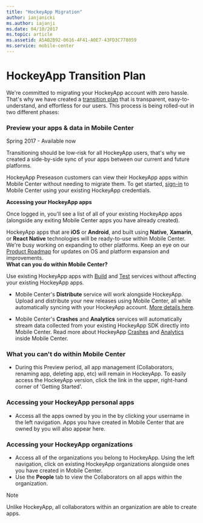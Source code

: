 ```yaml
---
title: "HockeyApp Migration"
author: ianjanicki
ms.author: iajanji
ms.date: 04/10/2017
ms.topic: article
ms.assetid: A5AB2B92-0616-4F41-A0E7-43FD3C778059
ms.service: mobile-center
---
```


# HockeyApp Transition Plan

We're committed to migrating your HockeyApp account with zero hassle. That's why we have created a [transition plan](https://www.hockeyapp.net/mobile-center/transition/) that is transparent, easy-to-understand, and effortless for our users. This process is being rolled-out in two different phases:

### Preview your apps & data in Mobile Center
Spring 2017 - Available now

Transitioning should be low-risk for all HockeyApp users, that's why we created a side-by-side sync of your apps between our current and future platforms.

HockeyApp Preseason customers can view their HockeyApp apps within Mobile Center without needing to migrate them. To get started, [sign-in](https://mobile.azure.com/login?utm_medium=referral_link&utm_source=Hockey%20App) to Mobile Center using your existing HockeyApp credentials.

**Accessing your HockeyApp apps**

Once logged in, you'll see a list of all of your existing HockeyApp apps (alongside any exiting Mobile Center apps you have already created).

HockeyApp apps that are **iOS** or **Android**, and built using **Native**, **Xamarin**, or **React Native** technologies will be ready-to-use within Mobile Center. We're busy working on expanding to other platforms. Keep an eye on our [Product Roadmap](~/general/roadmap.md) for updates on OS and platform expansion and improvements.
<br>
**What can you do within Mobile Center?**

Use existing HockeyApp apps with [Build](~/build/index.md) and [Test](~/test-cloud/index.md) services without affecting your existing HockeyApp apps.

* Mobile Center's **Distribute** service will work alongside HockeyApp. Upload and distribute your new releases using Mobile Center, all while automatically syncing with your HockeyApp account. [More details here](~/migration/hockeyapp/distribution.md).

<!-- ![HockeyApp release in Mobile Center](images/distribute-releases.png) -->

* Mobile Center's **Crashes** and **Analytics** services will automatically stream data collected from your existing HockeyApp SDK directly into Mobile Center. Read more about HockeyApp [Crashes](~/migration/hockeyapp/crashes.md) and [Analytics](~/migration/hockeyapp/analytics.md) inside Mobile Center.

### What you can't do within Mobile Center

* During this Preview period, all app management (Collaborators, renaming app, deleting app, etc) will remain in HockeyApp. To easily access the HockeyApp version, click the link in the upper, right-hand corner of 'Getting Started'.

### Accessing your HockeyApp personal apps

* Access all the apps owned by you in the by clicking your username in the left navigation. Apps you have created in Mobile Center that are owned by you will also appear here.

<!-- ![Personal HockeyApp apps in Mobile Center](images/user-apps-list.png) -->

### Accessing your HockeyApp organizations

* Access all of the organizations you belong to HockeyApp. Using the left navigation, click on existing HockeyApp organizations alongside ones you have created in Mobile Center.
* Use the **People** tab to view the Collaborators on all apps within the organization.

<!-- ![HockeyApp organization apps in Mobile Center](images/orgs-apps-list.png) -->

> [!NOTE]
> Unlike HockeyApp, all collaborators within an organization are able to create apps.

<!-- ## Coming soon -->
